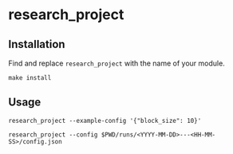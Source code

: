# research_project

## Installation

Find and replace `research_project` with the name of your module.

```
make install
```

## Usage

```
research_project --example-config '{"block_size": 10}'
```

```
research_project --config $PWD/runs/<YYYY-MM-DD>---<HH-MM-SS>/config.json
```
